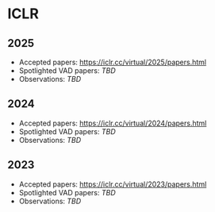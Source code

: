 # ICLR

## 2025
- Accepted papers: <https://iclr.cc/virtual/2025/papers.html>
- Spotlighted VAD papers: _TBD_
- Observations: _TBD_

## 2024
- Accepted papers: <https://iclr.cc/virtual/2024/papers.html>
- Spotlighted VAD papers: _TBD_
- Observations: _TBD_

## 2023
- Accepted papers: <https://iclr.cc/virtual/2023/papers.html>
- Spotlighted VAD papers: _TBD_
- Observations: _TBD_

